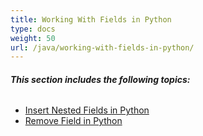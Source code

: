 ```yaml
---
title: Working With Fields in Python
type: docs
weight: 50
url: /java/working-with-fields-in-python/
---
```


###### **This section includes the following topics:** 
- [Insert Nested Fields in Python](https://docs.aspose.com/words/java/insert-nested-fields-in-python/)
- [Remove Field in Python](https://docs.aspose.com/words/java/remove-field-in-python/)

